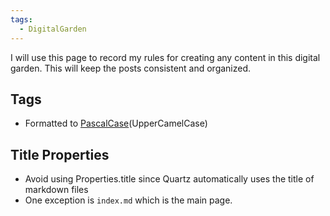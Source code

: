 ```yaml
---
tags:
  - DigitalGarden
---
```

I will use this page to record my rules for creating any content in this digital garden. This will keep the posts consistent and organized.

## Tags
- Formatted to [PascalCase](https://en.wikipedia.org/wiki/Naming_convention_(programming))(UpperCamelCase)

## Title Properties
-  Avoid using Properties.title since Quartz automatically uses the title of markdown files
- One exception is `index.md` which is the main page.